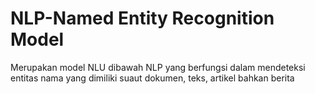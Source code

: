 # NLP-Named Entity Recognition Model

Merupakan model NLU dibawah NLP yang berfungsi dalam mendeteksi entitas nama yang dimiliki suaut dokumen, teks, artikel bahkan berita
